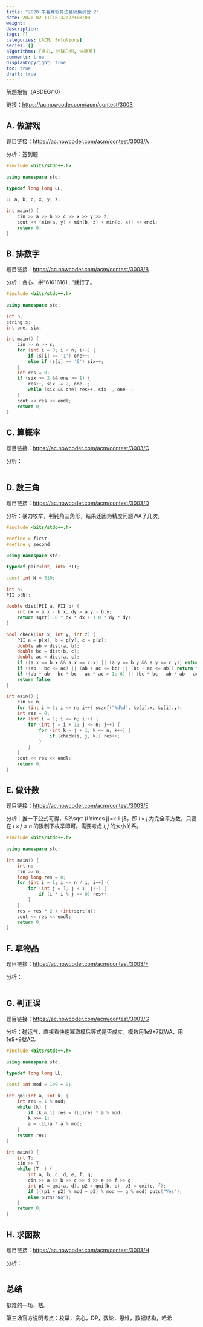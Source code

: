```yaml
---
title: "2020 牛客寒假算法基础集训营 2"
date: 2020-02-11T18:32:22+08:00
weight: 
description:
tags: []
categories: [ACM, Solutions]
series: []
algorithms: [贪心, 计算几何, 快速幂]
comments: true
displayCopyright: true
toc: true
draft: true
---
```


解题报告（ABDEG/10)

<!--more-->

链接：https://ac.nowcoder.com/acm/contest/3003

## A. 做游戏

题目链接：https://ac.nowcoder.com/acm/contest/3003/A

分析：签到题

```cpp
#include <bits/stdc++.h>
 
using namespace std;
 
typedef long long LL;
 
LL a, b, c, x, y, z;
 
int main() {
    cin >> a >> b >> c >> x >> y >> z;
    cout << (min(a, y) + min(b, z) + min(c, x)) << endl;
    return 0;
}
```

## B. 排数字

题目链接：https://ac.nowcoder.com/acm/contest/3003/B

分析：贪心，拼“61616161...”就行了。

```cpp
#include <bits/stdc++.h>
 
using namespace std;
 
int n;
string s;
int one, six;
 
int main() {
    cin >> n >> s;
    for (int i = 0; i < n; i++) {
        if (s[i] == '1') one++;
        else if (s[i] == '6') six++;
    }
    int res = 0;
    if (six >= 2 && one >= 1) {
        res++, six -= 2, one--;
        while (six && one) res++, six--, one--;
    }
    cout << res << endl;
    return 0;
}
```

## C. 算概率

题目链接：https://ac.nowcoder.com/acm/contest/3003/C

分析：

```cpp

```

## D. 数三角

题目链接：https://ac.nowcoder.com/acm/contest/3003/D

分析：暴力枚举，判钝角三角形，结果还因为精度问题WA了几次。

```cpp
#include <bits/stdc++.h>
 
#define x first
#define y second
 
using namespace std;
 
typedef pair<int, int> PII;
 
const int N = 510;
 
int n;
PII p[N];
 
double dist(PII a, PII b) {
    int dx = a.x - b.x, dy = a.y - b.y;
    return sqrt(1.0 * dx * dx + 1.0 * dy * dy);
}
 
bool check(int x, int y, int z) {
    PII a = p[x], b = p[y], c = p[z];
    double ab = dist(a, b);
    double bc = dist(b, c);
    double ac = dist(a, c);
    if ((a.x == b.x && a.x == c.x) || (a.y == b.y && a.y == c.y)) return false;
    if ((ab + bc <= ac) || (ab + ac <= bc) || (bc + ac <= ab)) return false;
    if ((ab * ab - bc * bc - ac * ac > 1e-6) || (bc * bc - ab * ab - ac * ac > 1e-6) || (ac * ac - bc * bc - ab * ab > 1e-6)) return true;
    return false;
}
 
int main() {
    cin >> n;
    for (int i = 1; i <= n; i++) scanf("%d%d", &p[i].x, &p[i].y);
    int res = 0;
    for (int i = 1; i <= n; i++) {
        for (int j = i + 1; j <= n; j++) {
            for (int k = j + 1; k <= n; k++) {
                if (check(i, j, k)) res++;
            }
        }
    }
    cout << res << endl;
    return 0;
}
```

## E. 做计数

题目链接：https://ac.nowcoder.com/acm/contest/3003/E

分析：推一下公式可得，$2\sqrt {i \times j}=k-i-j$，即 $i \times j$ 为完全平方数，只要在 $i \times j \le n$ 的限制下枚举即可。需要考虑 $i,j$ 的大小关系。

```cpp
#include <bits/stdc++.h>
 
using namespace std;
 
int main() {
    int n;
    cin >> n;
    long long res = 0;
    for (int i = 1; i <= n / i; i++) {
        for (int j = 1; j < i; j++) {
            if (i * i % j == 0) res++;
        }
    }
    res = res * 2 + (int)sqrt(n);
    cout << res << endl;
    return 0;
}
```

## F. 拿物品

题目链接：https://ac.nowcoder.com/acm/contest/3003/F

分析：

```cpp

```

## G. 判正误

题目链接：https://ac.nowcoder.com/acm/contest/3003/G

分析：碰运气，直接看快速幂取模后等式是否成立，模数用1e9+7就WA，用1e9+9就AC。

```cpp
#include <bits/stdc++.h>
 
using namespace std;
 
typedef long long LL;
 
const int mod = 1e9 + 9;
 
int qmi(int a, int k) {
    int res = 1 % mod;
    while (k) {
        if (k & 1) res = (LL)res * a % mod;
        k >>= 1;
        a = (LL)a * a % mod;
    }
    return res;
}
 
int main() {
    int T;
    cin >> T;
    while (T--) {
        int a, b, c, d, e, f, g;
        cin >> a >> b >> c >> d >> e >> f >> g;
        int p1 = qmi(a, d), p2 = qmi(b, e), p3 = qmi(c, f);
        if (((p1 + p2) % mod + p3) % mod == g % mod) puts("Yes");
        else puts("No");
    }
    return 0;
}
```

## H. 求函数

题目链接：https://ac.nowcoder.com/acm/contest/3003/H

分析：

```cpp

```

## 总结

挺难的一场，枯。

第三场官方说明考点：枚举，贪心，DP，数论，思维，数据结构，哈希